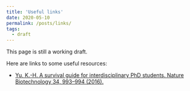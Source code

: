 ```yaml
---
title: 'Useful links'
date: 2020-05-10
permalink: /posts/links/
tags:
  - draft
---
```


This page is still a working draft.

Here are links to some useful resources:

- [Yu, K.-H. A survival guide for interdisciplinary PhD students. Nature Biotechnology 34, 993–994 (2016).](https://doi.org/10.1038/nbt.3671)
